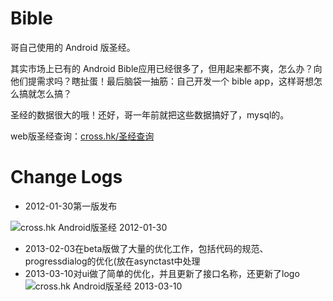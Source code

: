 Bible
=====

哥自己使用的 Android 版圣经。

其实市场上已有的 Android Bible应用已经很多了，但用起来都不爽，怎么办？向他们提需求吗？瞎扯蛋！最后脑袋一抽筋：自己开发一个 bible app，这样哥想怎么搞就怎么搞？

圣经的数据很大的哦！还好，哥一年前就把这些数据搞好了，mysql的。

web版圣经查询：[cross.hk/圣经查询](http://cross.hk/%E5%9C%A8%E7%BA%BF%E5%9C%A3%E7%BB%8F)

Change Logs
=====
* 2012-01-30第一版发布

![cross.hk Android版圣经 2012-01-30](http://labs.cross.hk/wp-content/uploads/2013/01/cross.hk-Bible-for-android-v-1.0.png)

* 2013-02-03在beta版做了大量的优化工作，包括代码的规范、progressdialog的优化(放在asynctast中处理
* 2013-03-10对ui做了简单的优化，并且更新了接口名称，还更新了logo
  ![cross.hk Android版圣经 2013-03-10](http://labs.cross.hk/wp-content/uploads/2013/03/Screenshot_2013-03-10-21-07-09.png)

